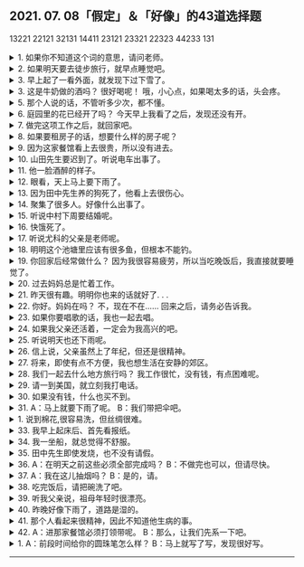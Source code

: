 ## 2021. 07. 08「假定」＆「好像」的43道选择题
13221
22121
32131
14411
23121
23321
22323
44233
131
<details>
<summary>
1. 如果你不知道这个词的意思，请问老师。</summary>

もし、言葉の意味がわからなかったら、先生に質問してください。
</details>

<details>
<summary>
2. 如果明天要去徒步旅行，就早点睡觉吧。</summary>

明日ハイキングに行くなら、早く寝なさいね。
</details>

<details>
<summary>
3. 早上起了一看外面，就发现下过下雪了。</summary>

朝起きて、外を見ると、雪が降っていました。
</details>

<details>
<summary>
3. 这是牛奶做的酒吗？ 很好喝呢！
哦，小心点，如果喝太多的话，头会疼。</summary>

これが牛乳作ったお酒ですか。おいしいですねえ。
あ、気をつけてください。あまりたくさん飲むと、頭が痛くなりますよ。
</details>

<details>
<summary>
5. 那个人说的话，不管听多少次，都不懂。</summary>

あの人の話は何回聞いてもわかりません。
</details>

<details>
<summary>
6. 庭园里的花已经开了吗？
今天早上我看了之后，发现还没有开。</summary>

庭の花はもう咲きましたか。</summary>

今朝見たら、まだ咲いていませんでした。
</details>

<details>
<summary>
7. 做完这项工作之后，就回家吧。</summary>

この仕事が終わったら、帰りましょう。
</details>

<details>
<summary>
8. 如果要租房子的话，想要什么样的房子呢？</summary>

部屋を借りるなら、どんな部屋がいいですか。
</details>

<details>
<summary>
9. 因为这家餐馆看上去很贵，所以没有进去。</summary>

高そうなレストランだったので、入りませんでした。
</details>

<details>
<summary>
10. 山田先生要迟到了。听说电车出事了。</summary>

山田さんは遅れます。電車の事故だそうです。
</details>

<details>
<summary>
11. 他一脸酒醉的样子。</summary>

彼はまるでお酒を飲んだような顔をしています。
</details>

<details>
<summary>
12. 眼看，天上马上要下雨了。</summary>

いまにも雨が降りそうな空です。
</details>

<details>
<summary>
13. 因为田中先生养的狗死了，他看上去很伤心。</summary>

田中さんは飼っていた犬が死んだので、とても悲しそうです。
</details>

<details>
<summary>
14. 聚集了很多人。好像什么出事了。</summary>

人がたくさん集めています。何か事故があったようです。
</details>

<details>
<summary>
15. 听说中村下周要结婚呢。</summary>

中村さんが来週結婚するらしいですね。
</details>

<details>
<summary>
16. 快饿死了。</summary>

お腹が空いて、もう死にそうです。
</details>

<details>
<summary>
17. 听说尤科的父亲是老师呢。</summary>

ゆうこさんのお父さんは先生だそうですね。
</details>

<details>
<summary>
18. 明明这个池塘里应该有很多鱼，但根本不能钓。</summary>

この池には魚がたくさんいるはずなのに、全然釣れません。
</details>

<details>
<summary>
19. 你回家后经常做什么？
因为我很容易疲劳，所以当吃晚饭后，我直接就要睡觉了。</summary>

いつも家に帰ってから、何をしますか。</summary>

私は疲れやすいから、夕ご飯を食べたら、すぐ寝てしまうんですよ。
</details>

<details>
<summary>
20. 过去妈妈总是忙着工作。</summary>

母はいつも忙しそうに働いていました。
</details>

<details>
<summary>
21. 昨天很有趣。明明你也来的话就好了. . . </summary>

昨日はとても楽しかったですよ。あなたも来ればよかったのに……
</details>

<details>
<summary>
22. 你好。妈妈在吗？
不，现在不在……
回来之后，请务必告诉我。</summary>

こんにちは。お母さんはいらっしゃいますか。
いいえ、今おりませんが……
お帰りになったら、ぜひ教えてください。
</details>

<details>
<summary>
23. 如果你要唱歌的话，我也一起去唱。</summary>

もし、あなたが歌うなら、私も一緒に歌います。
</details>

<details>
<summary>
24. 如果我父亲还活着，一定会为我高兴的吧。</summary>

もし、父が生きていたら、きっと喜んでくれただろう。
</details>

<details>
<summary>
25. 听说明天也还下雨呢。</summary>

明日もまた雨らしいですね。
</details>

<details>
<summary>
26. 信上说，父亲虽然上了年纪，但还是很精神。</summary>

手紙によると、父は歳を取りましたが、また元気なようです。
</details>

<details>
<summary>
27. 将来，即使有点不方便，我也想生活在安静的郊区。</summary>

将来は少し不便でも、静かな郊外で暮らそうと思っています。
</details>

<details>
<summary>
28. 我们一起去什么地方旅行吗？
我工作很忙，没有钱，有点困难呢。</summary>

どこかへ一緒に旅行しませんか。
仕事が忙しいし、お金もないから、ちょっと無理ですね。
</details>

<details>
<summary>
29. 请一到美国，就立刻我打电话。</summary>

アメリカに着いたら、すぐ電話をして下さい。
</details>

<details>
<summary>
30. 如果没有钱，什么也买不到。</summary>

お金がなければ、何も買うことはできません。
</details>

<details>
<summary>
31. A：马上就要下雨了呢。
B：我们带把伞吧。</summary>

もうすぐ雨が降ってきそうですね。
傘を持っていきましょう。
</details>

<details>
<summary>
1. 说到棉花,很容易洗，但丝绸很难。</summary>

木綿なら簡単に洗えますが、絹は難しいです。
</details>

<details>
<summary>
33. 我早上起床后、首先看报纸。</summary>

私は朝起きたら、まず新聞を読みます。
</details>

<details>
<summary>
34. 我一坐船，就总觉得不舒服。</summary>

私は船に乗ると、いつも気分が悪くなります。
</details>

<details>
<summary>
35. 田中先生即使发烧，也不没有请假。</summary>

田中さんは熱があっても、会社を休みません。
</details>

<details>
<summary>
36. A：在明天之前这些必须全部完成吗？
B：不做完也可以，但请尽快。</summary>

明日までにこれを全部しなければいけませんか。
しなくてもいいですが、なるべく早くしてくださいね。
</details>

<details>
<summary>
37. A：我在这儿抽烟吗？
B：是的，请。</summary>

ここでタバコを吸ってもかまいませんか。
ええ、どうぞ。
</details>

<details>
<summary>
38. 吃完饭后，请把碗洗了吧。</summary>

食事が終わったら、お皿を洗ってくださいね。
</details>

<details>
<summary>
39. 听我父亲说，祖母年轻时很漂亮。</summary>

父の話によると、祖母は若い時とても美しかったそうです。
</details>

<details>
<summary>
40. 昨晚好像下雨了，道路是湿的。</summary>

昨日の夜雨が降ったらしいですね、道が濡れています。
</details>

<details>
<summary>
41. 那个人看起来很精神，因此不知道他生病的事。</summary>

あの人は元気そうに見えたので、病気と言う事を知りませんでした。
</details>

<details>
<summary>
42. A：进那家餐馆必须打领带呢。
B：那么，让我们先系一下吧。</summary>

あのレストランはネクタイを締めないと入れませんよ。
では、締めておきましょう。
</details>

<details>
<summary>
1. A：前段时间给你的圆珠笔怎么样？
B：马上就写了写，发现很好写。</summary>

この間あけたボールペンはどうでしたか。
すぐに書いてみたら、とても書きやすかったです。
</details>

---
